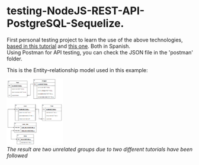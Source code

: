 # testing-NodeJS-REST-API-PostgreSQL-Sequelize.

First personal testing project to learn the use of the above technologies, [based in this tutorial](https://www.youtube.com/watch?v=sA3t4d1v7OI) and [this one](https://www.youtube.com/playlist?list=PLn9Y084aviLmTy5TO6sw6Ky6NjEO5uCme). Both in Spanish. <br>
Using Postman for API testing, you can check the JSON file in the 'postman' folder.

This is the Entity–relationship model used in this example:

<img src="postman/Diagram.png" height="30%" width="30%"> <br>_The result are two unrelated groups due to two different tutorials have been followed_

